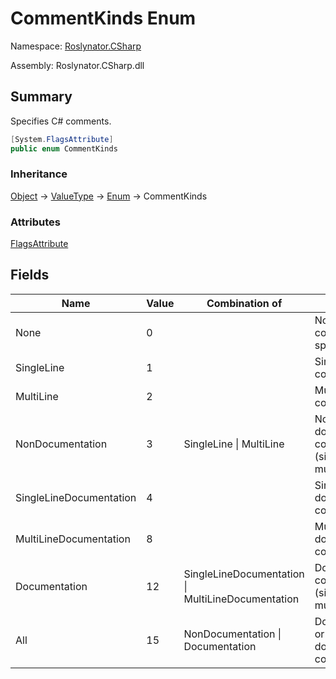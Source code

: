 # CommentKinds Enum

Namespace: [Roslynator.CSharp](../README.md)

Assembly: Roslynator\.CSharp\.dll

## Summary

Specifies C\# comments\.

```csharp
[System.FlagsAttribute]
public enum CommentKinds
```

### Inheritance

[Object](https://docs.microsoft.com/en-us/dotnet/api/system.object) &#x2192; [ValueType](https://docs.microsoft.com/en-us/dotnet/api/system.valuetype) &#x2192; [Enum](https://docs.microsoft.com/en-us/dotnet/api/system.enum) &#x2192; CommentKinds

### Attributes

[FlagsAttribute](https://docs.microsoft.com/en-us/dotnet/api/system.flagsattribute)

## Fields

| Name | Value | Combination of | Summary |
| ---- | ----- | -------------- | ------- |
| None | 0 | | None comment specified\. |
| SingleLine | 1 | | Single\-line comment\. |
| MultiLine | 2 | | Multi\-line comment\. |
| NonDocumentation | 3 | SingleLine \| MultiLine | Non\-documentation comment \(single\-line or multi\-line\)\. |
| SingleLineDocumentation | 4 | | Single\-line documentation comment\. |
| MultiLineDocumentation | 8 | | Multi\-line documentation comment\. |
| Documentation | 12 | SingleLineDocumentation \| MultiLineDocumentation | Documentation comment \(single\-line or multi\-line\)\. |
| All | 15 | NonDocumentation \| Documentation | Documentation or non\-documentation comment\. |

